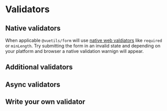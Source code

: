 # Validators

## Native validators

When applicable `@vuetils/form` will use [native web valdiators](https://developer.mozilla.org/en-US/docs/Learn/Forms/Form_validation#using_built-in_form_validation) like `required` or `minLength`. Try submitting the form in an invalid state and depending on your platform and browser a native validation warnign will appear.

## Additional validators

## Async validators

## Write your own validator
